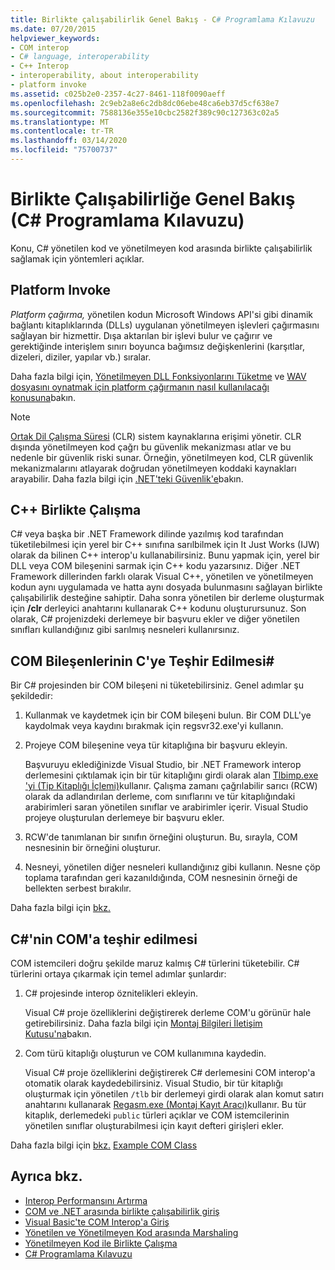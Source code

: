 ```yaml
---
title: Birlikte çalışabilirlik Genel Bakış - C# Programlama Kılavuzu
ms.date: 07/20/2015
helpviewer_keywords:
- COM interop
- C# language, interoperability
- C++ Interop
- interoperability, about interoperability
- platform invoke
ms.assetid: c025b2e0-2357-4c27-8461-118f0090aeff
ms.openlocfilehash: 2c9eb2a8e6c2db8dc06ebe48ca6eb37d5cf638e7
ms.sourcegitcommit: 7588136e355e10cbc2582f389c90c127363c02a5
ms.translationtype: MT
ms.contentlocale: tr-TR
ms.lasthandoff: 03/14/2020
ms.locfileid: "75700737"
---
```

# <a name="interoperability-overview-c-programming-guide"></a>Birlikte Çalışabilirliğe Genel Bakış (C# Programlama Kılavuzu)
Konu, C# yönetilen kod ve yönetilmeyen kod arasında birlikte çalışabilirlik sağlamak için yöntemleri açıklar.  
  
## <a name="platform-invoke"></a>Platform Invoke  
 *Platform çağırma,* yönetilen kodun Microsoft Windows API'si gibi dinamik bağlantı kitaplıklarında (DLLs) uygulanan yönetilmeyen işlevleri çağırmasını sağlayan bir hizmettir. Dışa aktarılan bir işlevi bulur ve çağırır ve gerektiğinde interişlem sınırı boyunca bağımsız değişkenlerini (karşıtlar, dizeleri, diziler, yapılar vb.) sıralar.  
  
Daha fazla bilgi için, [Yönetilmeyen DLL Fonksiyonlarını Tüketme](../../../framework/interop/consuming-unmanaged-dll-functions.md) ve [WAV dosyasını oynatmak için platform çağırmanın nasıl kullanılacağı konusuna](./how-to-use-platform-invoke-to-play-a-wave-file.md)bakın.
  
> [!NOTE]
> [Ortak Dil Çalışma Süresi](../../../standard/clr.md) (CLR) sistem kaynaklarına erişimi yönetir. CLR dışında yönetilmeyen kod çağrı bu güvenlik mekanizması atlar ve bu nedenle bir güvenlik riski sunar. Örneğin, yönetilmeyen kod, CLR güvenlik mekanizmalarını atlayarak doğrudan yönetilmeyen koddaki kaynakları arayabilir. Daha fazla bilgi için [.NET'teki Güvenlik'e](../../../standard/security/index.md)bakın.  
  
## <a name="c-interop"></a>C++ Birlikte Çalışma  
 C# veya başka bir .NET Framework dilinde yazılmış kod tarafından tüketilebilmesi için yerel bir C++ sınıfına sarılbilmek için It Just Works (IJW) olarak da bilinen C++ interop'u kullanabilirsiniz. Bunu yapmak için, yerel bir DLL veya COM bileşenini sarmak için C++ kodu yazarsınız. Diğer .NET Framework dillerinden farklı olarak Visual C++, yönetilen ve yönetilmeyen kodun aynı uygulamada ve hatta aynı dosyada bulunmasını sağlayan birlikte çalışabilirlik desteğine sahiptir. Daha sonra yönetilen bir derleme oluşturmak için **/clr** derleyici anahtarını kullanarak C++ kodunu oluşturursunuz. Son olarak, C# projenizdeki derlemeye bir başvuru ekler ve diğer yönetilen sınıfları kullandığınız gibi sarılmış nesneleri kullanırsınız.  
  
## <a name="exposing-com-components-to-c"></a>COM Bileşenlerinin C'ye Teşhir Edilmesi\#
 Bir C# projesinden bir COM bileşeni ni tüketebilirsiniz. Genel adımlar şu şekildedir:  
  
1. Kullanmak ve kaydetmek için bir COM bileşeni bulun. Bir COM DLL'ye kaydolmak veya kaydını bırakmak için regsvr32.exe'yi kullanın.  
  
2. Projeye COM bileşenine veya tür kitaplığına bir başvuru ekleyin.  
  
     Başvuruyu eklediğinizde Visual Studio, bir .NET Framework interop derlemesini çıktılamak için bir tür kitaplığını girdi olarak alan [Tlbimp.exe 'yi (Tip Kitaplığı İçlemi)](../../../framework/tools/tlbimp-exe-type-library-importer.md)kullanır. Çalışma zamanı çağrılabilir sarıcı (RCW) olarak da adlandırılan derleme, com sınıflarını ve tür kitaplığındaki arabirimleri saran yönetilen sınıflar ve arabirimler içerir. Visual Studio projeye oluşturulan derlemeye bir başvuru ekler.  
  
3. RCW'de tanımlanan bir sınıfın örneğini oluşturun. Bu, sırayla, COM nesnesinin bir örneğini oluşturur.  
  
4. Nesneyi, yönetilen diğer nesneleri kullandığınız gibi kullanın. Nesne çöp toplama tarafından geri kazanıldığında, COM nesnesinin örneği de bellekten serbest bırakılır.  
  
 Daha fazla bilgi için [bkz.](../../../framework/interop/exposing-com-components.md)  
  
## <a name="exposing-c-to-com"></a>C#'nin COM'a teşhir edilmesi  
 COM istemcileri doğru şekilde maruz kalmış C# türlerini tüketebilir. C# türlerini ortaya çıkarmak için temel adımlar şunlardır:  
  
1. C# projesinde interop öznitelikleri ekleyin.  
  
     Visual C# proje özelliklerini değiştirerek derleme COM'u görünür hale getirebilirsiniz. Daha fazla bilgi için [Montaj Bilgileri İletişim Kutusu'na](/visualstudio/ide/reference/assembly-information-dialog-box)bakın.  
  
2. Com türü kitaplığı oluşturun ve COM kullanımına kaydedin.  
  
     Visual C# proje özelliklerini değiştirerek C# derlemesini COM interop'a otomatik olarak kaydedebilirsiniz. Visual Studio, bir tür kitaplığı oluşturmak için yönetilen `/tlb` bir derlemeyi girdi olarak alan komut satırı anahtarını kullanarak [Regasm.exe (Montaj Kayıt Aracı)](../../../framework/tools/regasm-exe-assembly-registration-tool.md)kullanır. Bu tür kitaplık, derlemedeki `public` türleri açıklar ve COM istemcilerinin yönetilen sınıflar oluşturabilmesi için kayıt defteri girişleri ekler.  
  
 Daha fazla bilgi için [bkz.](../../../framework/interop/exposing-dotnet-components-to-com.md) [Example COM Class](./example-com-class.md)  
  
## <a name="see-also"></a>Ayrıca bkz.

- [Interop Performansını Artırma](https://docs.microsoft.com/previous-versions/msp-n-p/ff647812%28v=pandp.10%29)
- [COM ve .NET arasında birlikte çalışabilirlik giriş](/office/client-developer/outlook/pia/introduction-to-interoperability-between-com-and-net)
- [Visual Basic'te COM Interop'a Giriş](../../../visual-basic/programming-guide/com-interop/introduction-to-com-interop.md)
- [Yönetilen ve Yönetilmeyen Kod arasında Marshaling](../../../framework/interop/interop-marshaling.md)
- [Yönetilmeyen Kod ile Birlikte Çalışma](../../../framework/interop/index.md)
- [C# Programlama Kılavuzu](../index.md)
